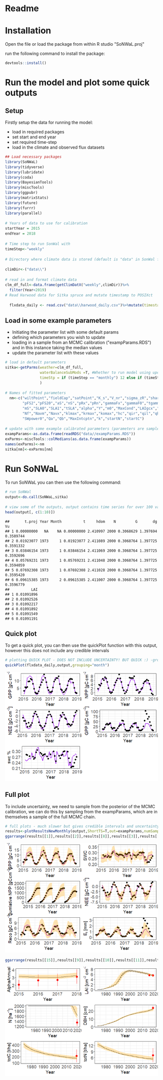 Readme
================

# Installation

Open the file or load the package from within R studio "SoNWaL.proj"

run the following command to install the package:

``` r
devtools::install()
```

# Run the model and plot some quick outputs

## Setup

Firstly setup the data for running the model:

-   load in required packages
-   set start and end year
-   set required time-step
-   load in the climate and observed flux datasets

``` r
## Load necessary packages
library(SoNWaL)
library(tidyverse)
library(lubridate)
library(coda)
library(BayesianTools)
library(miscTools)
library(ggpubr)
library(matrixStats)
library(future)
library(furrr)
library(parallel)

# Years of data to use for calibration
startYear = 2015
endYear = 2018

# Time step to run SonWal with
timeStep<-"weekly"

# Directory where climate data is stored (default is "data" in SonWal folder)

climDir<-("data\\")

# read in and format climate data
clm_df_full<-data.frame(getClimDatX("weekly",climDir))%>%
  filter(Year<2019)
# Read Harwood data for Sitka spruce and mutate timestamp to POSIXct

  flxdata_daily <- read.csv("data\\harwood_daily.csv")%>%mutate(timestamp=as.POSIXct(timestamp))
```

## Load in some example parameters

-   Initiating the parameter list with some default params
-   defining which parameters you wish to update
-   loading in a sample from an MCMC calibration ("exampParams.RDS") and in this instance taking the median values
-   update the parameter list with these values

``` r
# load in default parameters
sitka<-getParms(weather=clm_df_full,
                waterBalanceSubMods =T, #Whether to run model using updated water balance submodels
                timeStp = if (timeStep == "monthly") 12 else if (timeStep == "weekly") 52 else 365 #time step, 52 for weekly, 12 for monthly and 365 for daily
                )

# Names of fitted parameters  
  nm<-c("wiltPoint","fieldCap","satPoint","K_s","V_nr","sigma_zR","shared_area","maxRootDepth","K_drain",
        "pFS2","pFS20","aS","nS","pRx","pRn","gammaFx","gammaF0","tgammaF","Rttover","mF","mR",
        "mS","SLA0","SLA1","tSLA","alpha","Y","m0","MaxCond","LAIgcx","CoeffCond","BLcond",
        "Nf","Navm","Navx","klmax","krmax","komax","hc","qir","qil","qh","qbc","el","er","SWconst0",
        "SWpower0","Qa","Qb","MaxIntcptn","k","startN","startC")

# update with some example calibrated parameters (parameters are sample from full MCMC chain of Harwood fitting)
exampParams<-as.data.frame(readRDS("data//exampParams.RDS"))
exParms<-miscTools::colMedians(as.data.frame(exampParams))
names(exParms)<-nm
sitka[nm]<-exParms[nm]
```

# Run SoNWaL

To run SoNWaL you can then use the following command:

``` r
# run SoNWal
output<-do.call(SoNWaL,sitka)

# view some of the outputs, output contains time series for over 100 variables, only the first 10 shown here
head(output[, c(1:10)])
```

    ##       t.proj Year Month          t     hdom    N         G       dg        Vu
    ## 1 0.00000000   NA    NA 0.00000000 2.410997 2000 0.3068629 1.397694 0.3589744
    ## 2 0.01923077 1973     1 0.01923077 2.411089 2000 0.3068764 1.397725 0.3591332
    ## 3 0.03846154 1973     1 0.03846154 2.411069 2000 0.3068764 1.397725 0.3592696
    ## 4 0.05769231 1973     1 0.05769231 2.411048 2000 0.3068764 1.397725 0.3594059
    ## 5 0.07692308 1973     1 0.07692308 2.411028 2000 0.3068764 1.397725 0.3595420
    ## 6 0.09615385 1973     2 0.09615385 2.411007 2000 0.3068764 1.397725 0.3596779
    ##          LAI
    ## 1 0.01091896
    ## 2 0.01092526
    ## 3 0.01092217
    ## 4 0.01091892
    ## 5 0.01091549
    ## 6 0.01091191

## Quick plot

To get a quick plot, you can then use the quickPlot function with this output, however this does not include any credible intervals

``` r
# plotting QUICK PLOT - DOES NOT INCLUDE UNCERTAINTY! BUT QUICK :) -grouping aggregates the data, can be either "week" or "month"
quickPlot(flxdata_daily,output,grouping="month")
```

![](README_files/figure-markdown_github/quick_plot-1.png)

## Full plot

To include uncertainty, we need to sample from the posterior of the MCMC calibration, we can do this by sampling from the exampParams, which are in themselves a sample of the full MCMC chain.

``` r
# full plots - much slower but gives credible intervals and uncertainty of observed data - num samps is how many samples from posterior to use (>=500 ideal but 50-100 will give a pretty solid output for a quick checking)
results<-plotResultsNewMonthly(output,ShortTS=T,out=exampParams,numSamps = 25)
ggarrange(results[[1]],results[[2]],results[[8]],results[[3]],results[[5]],results[[4]],ncol=2,nrow=3)
```

![](README_files/figure-markdown_github/uncertainty_plots-1.png)

``` r
ggarrange(results[[15]],results[[9]],results[[10]],results[[11]],results[[13]],results[[14]],ncol=2,nrow=3)
```

![](README_files/figure-markdown_github/uncertainty_plots-2.png)
